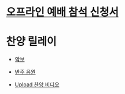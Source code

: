 # [오프라인 예배 참석 신청서](https://forms.gle/gbqte8MU25nsx6ct9)


# 찬양 릴레이
- [악보](https://images.app.goo.gl/teyKwVRmoQisgpiH8)

- [반주 음원](https://youtu.be/BPZ3z5awpsY)

- [Upload 찬양 비디오](http://76.169.21.23/wl/?id=riirAdYfb3x0OmgODcZNLCRWT1PWIdU2&mode=regular)
